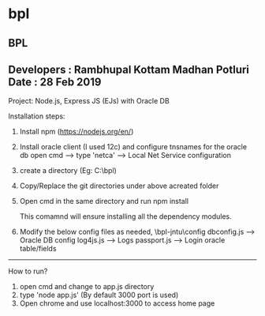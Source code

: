# bpl
BPL
--------------------------------------------------------------
Developers  : 	Rambhupal Kottam
		Madhan Potluri
Date	    :	28 Feb 2019			
--------------------------------------------------------------

Project: 
	Node.js, Express JS (EJs) with Oracle DB

Installation steps:

1. Install npm (https://nodejs.org/en/)
2. Install oracle client (I used 12c) and configure tnsnames for the oracle db
	open cmd --> type 'netca' --> Local Net Service configuration
2. create a directory (Eg: C:\bpl)
	
3. Copy/Replace the git directories under above acreated folder 

4. Open cmd in the same directory and run npm install

	This comamnd will ensure installing all the dependency modules.
5. 	Modify the below config files as needed,
	\bpl-jntu\config
		dbconfig.js --> Oracle DB config
		log4js.js   --> Logs
		passport.js --> Login oracle table/fields
		
--------------------------------------------------------------------
How to run?

1. open cmd and change to app.js directory
2. type 'node app.js' (By default 3000 port is used)
3. Open chrome and use localhost:3000 to access home page
		
	
	
